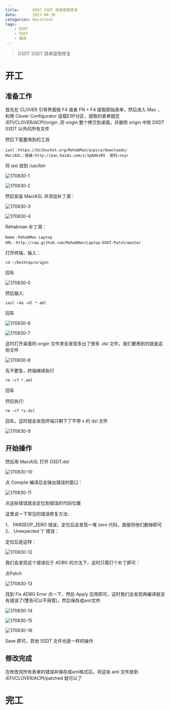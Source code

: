 ```yaml
---
title:      DSDT SSDT 简单提取修复
date:       2017-08-30
categories: Hacintosh
tags:
    - DSDT
    - SSDT
    - 编译
---
```


>  DSDT SSDT 简单提取修复

# 开工

## 准备工作

首先在 CLOVER 引导界面按 F4 或者 FN + F4 提取原始表单，然后进入 Mac ，利用 Clover Configurator 挂载ESP分区，提取的表单就在 /EFI/CLOVER/ACPI/origin ,将 origin 整个拷贝到桌面，并删除 origin 中除 DSDT SSDT 以外的所有文件

然后下载要用到的工具

```
iasl：https://bitbucket.org/RehabMan/acpica/downloads/
MaciASL：链接:http://pan.baidu.com/s/1pKAksR5  密码:nxyr
```
  
将 iasl 放到 /usr/bin 

![170830-1](http://ovefvi4g3.bkt.clouddn.com/170830-1-1.png)

![170830-2](http://ovefvi4g3.bkt.clouddn.com/170830-2-1.png)

然后安装 MaciASL 并添加补丁源：

![170830-3](http://ovefvi4g3.bkt.clouddn.com/170830-3-1.png)

![170830-4](http://ovefvi4g3.bkt.clouddn.com/170830-4-1.png)

 Rehabman 补丁源：

```
Name：RehabMan Laptop 
URL：http://raw.github.com/RehabMan/Laptop-DSDT-Patch/master
```

打开终端，输入：

```
cd ~/Desktop/origin 
```

回车

![170830-5](http://ovefvi4g3.bkt.clouddn.com/170830-5-1.png)

然后输入:

```
iasl –da –dl *.aml 
```
  
回车

![170830-6](http://ovefvi4g3.bkt.clouddn.com/170830-6-1.png)

![170830-7](http://ovefvi4g3.bkt.clouddn.com/170830-7-1.png)

这时打开桌面的 origin 文件夹会发现多出了很多 .dsl 文件，我们要用到的就是这些文件

![170830-8](http://ovefvi4g3.bkt.clouddn.com/170830-8-1.png)

先不要急，终端继续执行

```
rm –rf *.aml 
```
  
回车

然后执行:

```
rm –rf *x.dsl 
```
  
回车，这时就会发现终端只剩下了不带 x 的 dsl 文件

![170830-9](http://ovefvi4g3.bkt.clouddn.com/170830-9-1.png)

## 开始操作

然后用 MaciASL 打开 DSDT.dsl 

![170830-10](http://ovefvi4g3.bkt.clouddn.com/170830-10-1.png)

点 Compile 编译后会弹出错误的窗口：

![170830-11](http://ovefvi4g3.bkt.clouddn.com/170830-11-1.png)

点这些错误就会定位到错误的代码位置

这里说一下常见的错误修复方法:

1、 PARSEOP_ZERO 错误，定位后会发现一堆 zero 代码，直接将他们删掉即可   
2、 Unexpected ‘}’ 错误：
    
定位后是这样：

![170830-12](http://ovefvi4g3.bkt.clouddn.com/170830-12-1.png)

我们会发现这个错误位于 ADBG 的方法下，这时只需打个补丁即可：
    
点Patch

![170830-13](http://ovefvi4g3.bkt.clouddn.com/170830-13-1.png)

找到 Fix ADBG Error 点一下，然后 Apply 应用即可，这时我们会发现再编译就没有错误了(警告可以不用管)，然后保存成aml文件

![170830-14](http://ovefvi4g3.bkt.clouddn.com/170830-14-1.png)

![170830-15](http://ovefvi4g3.bkt.clouddn.com/170830-15-1.png)

![170830-16](http://ovefvi4g3.bkt.clouddn.com/170830-16-1.png)

 Save 即可，其他 SSDT 文件也是一样的操作

## 修改完成

在修改完所有表单的错误并保存成aml格式后，将这些 aml 文件放到 /EFI/CLOVER/ACPI/patched 就可以了

# 完工


